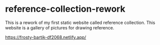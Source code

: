 # reference-collection-rework
 
This is a rework of my first static website called reference collection. This website is a gallery of pictures for drawing reference.

https://frosty-bartik-df2068.netlify.app/

